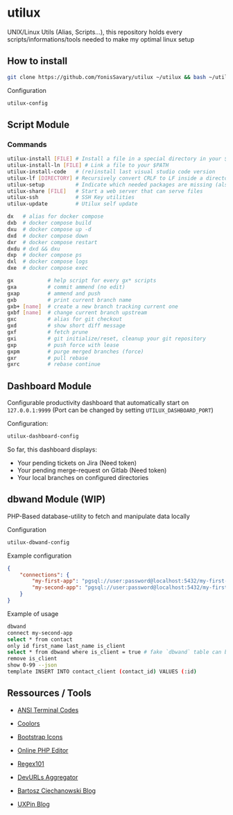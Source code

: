 # utilux
UNIX/Linux Utils (Alias, Scripts...),
this repository holds every scripts/informations/tools needed to make my optimal linux setup

## How to install

```bash
git clone https://github.com/YonisSavary/utilux ~/utilux && bash ~/utilux/install
```

Configuration
```bash
utilux-config
```

## Script Module

### Commands

```bash
utilux-install [FILE] # Install a file in a special directory in your $PATH
utilux-install-ln [FILE] # Link a file to your $PATH
utilux-install-code   # (re)install last visual studio code version
utilux-lf [DIRECTORY] # Recursively convert CRLF to LF inside a directory (. by default)
utilux-setup          # Indicate which needed packages are missing (also install usual VSCode extensions / configuration)
utilux-share [FILE]   # Start a web server that can serve files
utilux-ssh            # SSH Key utilities
utilux-update         # Utilux self update

dx   # alias for docker compose
dxb  # docker compose build
dxu  # docker compose up -d
dxd  # docker compose down
dxr  # docker compose restart
dxdu # dxd && dxu
dxp  # docker compose ps
dxl  # docker compose logs
dxe  # docker compose exec

gx           # help script for every gx* scripts
gxa          # commit ammend (no edit)
gxap         # ammend and push
gxb          # print current branch name
gxb+ [name]  # create a new branch tracking current one
gxbf [name]  # change current branch upstream
gxc          # alias for git checkout
gxd          # show short diff message
gxf          # fetch prune
gxi          # git initialize/reset, cleanup your git repository
gxp          # push force with lease
gxpm         # purge merged branches (force)
gxr          # pull rebase
gxrc         # rebase continue
```


## Dashboard Module

Configurable productivity dashboard that automatically start on `127.0.0.1:9999` 
(Port can be changed by setting `UTILUX_DASHBOARD_PORT`)

Configuration:
```bash
utilux-dashboard-config
```

So far, this dashboard displays:
- Your pending tickets on Jira (Need token)
- Your pending merge-request on Gitlab (Need token)
- Your local branches on configured directories


## dbwand Module (WIP)

PHP-Based database-utility to fetch and manipulate data locally

Configuration

```bash
utilux-dbwand-config
```

Example configuration
```json
{
    "connections": {
        "my-first-app": "pgsql://user:password@localhost:5432/my-first-app",
        "my-second-app": "pgsql://user:password@localhost:5432/my-first-app"
    }
}
```

Example of usage
```bash
dbwand
connect my-second-app
select * from contact
only id first_name last_name is_client
select * from dbwand where is_client = true # fake `dbwand` table can be used to select from current dataset
remove is_client
show 0-99 --json
template INSERT INTO contact_client (contact_id) VALUES (:id)
```

## Ressources / Tools

- [ANSI Terminal Codes](https://gist.github.com/fnky/458719343aabd01cfb17a3a4f7296797)
- [Coolors](https://coolors.co/)
- [Bootstrap Icons](https://icons.getbootstrap.com/)
- [Online PHP Editor](https://onlinephp.io/)
- [Regex101](https://regex101.com/)

- [DevURLs Aggregator](https://devurls.com/)
- [Bartosz Ciechanowski Blog](https://ciechanow.ski/)
- [UXPin Blog](https://www.uxpin.com/studio/blog/)






